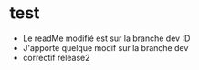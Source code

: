 # test

* Le readMe modifié est sur la branche dev :D
* J'apporte quelque modif sur la branche dev
* correctif release2 